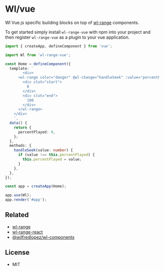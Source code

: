 # Wl/vue

Wl Vue.js specific building blocks on top of [wl-range](https://www.npmjs.com/package/wl-range) components.

To get started simply install `wl-range-vue` with npm into your project and then register `wl-range-vue` as a plugin to your vue application.

```ts
import { createApp, defineComponent } from 'vue';

import Wl from 'wl-range-vue';

const Home = defineComponent({
  template: `
        <div>
      <wl-range color="danger" @wl-change="handleSeek" :value="percentPlayed">
        <div slot="start">
          0
        </div>
        <div slot="end">
          100
        </div>
      </wl-range>
    </div>
    `,
  data() {
    return {
      percentPlayed: 0,
    };
  },
  methods: {
    handleSeek(value: number) {
      if (value !== this.percentPlayed) {
        this.percentPlayed = value;
      }
    },
  },
});

const app = createApp(Home);

app.use(Wl);
app.render('#app');
```

## Related

- [wl-range](https://www.npmjs.com/package/wl-range)
- [wl-range-react](https://www.npmjs.com/package/wl-range-react)
- [@wilfredlopez/wl-components](https://www.npmjs.com/package/@wilfredlopez/wl-components)

## License

- MIT
